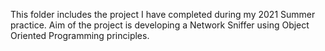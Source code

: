 This folder includes the project I have completed during my 2021 Summer practice. Aim of the project is developing a Network Sniffer using Object Oriented Programming principles.
